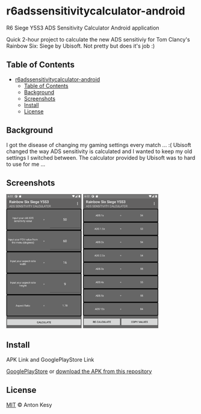 # r6adssensitivitycalculator-android

R6 Siege Y5S3 ADS Sensitivity Calculator Android application

Quick 2-hour project to calculate the new ADS sensitiviy for Tom Clancy's Rainbow Six: Siege by Ubisoft.
Not pretty but does it's job :)

## Table of Contents

- [r6adssensitivitycalculator-android](#r6adssensitivitycalculator-android)
  - [Table of Contents](#table-of-contents)
  - [Background](#background)
  - [Screenshots](#screenshots)
  - [Install](#install)
  - [License](#license)

## Background
I got the disease of changing my gaming settings every match ... :( Ubisoft changed the way ADS sensitivity is calculated and I wanted to keep my old settings I switched between. The calculator provided by Ubisoft was to hard to use for me ...

## Screenshots

<p float="left">
<img src="store/graphics/Screenshot_1.png" width="200" />
<img src="store/graphics/Screenshot_2.png" width="200" />
</p>


## Install

APK Link and GooglePlayStore Link

[GooglePlayStore](https://play.google.com/store/apps/details?id=com.poorskill.r6adssensitivitycalculator "Rainbow Six Siege Y5S3 ADS Sensitivity Calculator on GooglePlayStore") or [download the APK from this repository](r6adssensitivitycalculator/app/release/r6adssensitivitycalculator.apk)

## License

[MIT](LICENSE) © Anton Kesy
